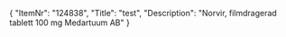 {
  "ItemNr": "124838",
  "Title": "test",
  "Description": "Norvir, filmdragerad tablett 100 mg Medartuum AB"
}
